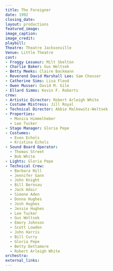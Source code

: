 ```yaml
---
title: The Foreigner
date: 1992
closing_date:
layout: productions
featured_image:
image_caption:
image_credit:
playbill:
Theatre: Theatre Jacksonville
Venue: Little Theatre
cast:
- Froggy Lesueur: Milt Skelton
- Charlie Baker: Gus Weltsek
- Betty Meeks: Claire Backmann
- Reverend David Marshall Lee: Sam Chesser
- Catherine Sims: Lisa Flood
- Owen Musser: David M. Gile
- Ellard Simms: Kevin F. Roberts
crew:
- Artistic Director: Robert Arleigh White
- Costume Mistress: Jill Royal
- Technical Director: Abbie Malkewitz-Weltsek
- Properties:
  - Monica Himmelheber
  - Lee Tucker
- Stage Manager: Gloria Pepe
- Costumes:
  - Even Echols
  - Kristina Echols
- Sound Board Operator:
  - Thomas Street
  - Bob White
- Lights: Gloria Pepe
- Technical Crew:
  - Barbara Hill
  - Jennifer Gann
  - John Knight
  - Bill Bernsau
  - Jack Adair
  - Simone Aden
  - Donna Hughes
  - Josh Hughes
  - Jessie Hughes
  - Lee Tucker
  - Gus Weltsek
  - Emory Johnson
  - Scott Lowden
  - John Harris
  - Bill Curry
  - Gloria Pepe
  - Betty Dettamore
  - Robert Arleigh White
orchestra:
external_links:
---
```

